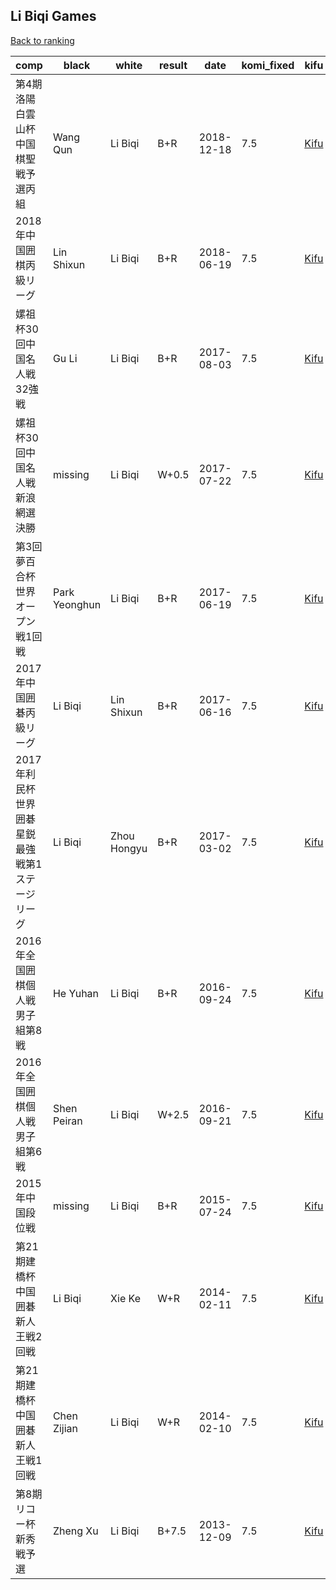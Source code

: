 ## Li Biqi Games

[Back to ranking](index.md)




| **comp** | **black** | **white** | **result** | **date** | **komi_fixed** | **kifu** | 
| --- | --- | --- | --- | --- | --- | --- |
| 第4期洛陽白雲山杯中国棋聖戦予選丙組 | Wang Qun | Li Biqi | B+R | 2018-12-18 | 7.5 | [Kifu](https://kifudepot.net/kifucontents.php?id=wgW%2Bkhs9aoZUD6zxjrgNrg%3D%3D) | 
| 2018年中国囲棋丙級リーグ | Lin Shixun | Li Biqi | B+R | 2018-06-19 | 7.5 | [Kifu](https://kifudepot.net/kifucontents.php?id=wfhAfnt96cbTUZGQQDaHMw%3D%3D) | 
| 嫘祖杯30回中国名人戦32強戦 | Gu Li | Li Biqi | B+R | 2017-08-03 | 7.5 | [Kifu](https://kifudepot.net/kifucontents.php?id=urpbky2dthmWhl7G8nzTgg%3D%3D) | 
| 嫘祖杯30回中国名人戦新浪網選決勝 | missing | Li Biqi | W+0.5 | 2017-07-22 | 7.5 | [Kifu](https://kifudepot.net/kifucontents.php?id=x5SUXe%2BjydN3etQ8TR6InQ%3D%3D) | 
| 第3回夢百合杯世界オープン戦1回戦 | Park Yeonghun | Li Biqi | B+R | 2017-06-19 | 7.5 | [Kifu](https://kifudepot.net/kifucontents.php?id=ie9bgTXL2vbPqnnfyTE2AQ%3D%3D) | 
| 2017年中国囲碁丙級リーグ | Li Biqi | Lin Shixun | B+R | 2017-06-16 | 7.5 | [Kifu](https://kifudepot.net/kifucontents.php?id=qBXoTyD3XydpHliNNm7rKw%3D%3D) | 
| 2017年利民杯世界囲碁星鋭最強戦第1ステージリーグ | Li Biqi | Zhou Hongyu | B+R | 2017-03-02 | 7.5 | [Kifu](https://kifudepot.net/kifucontents.php?id=pdQidExOwdtxGxRee6QzCA%3D%3D) | 
| 2016年全国囲棋個人戦男子組第8戦 | He Yuhan | Li Biqi | B+R | 2016-09-24 | 7.5 | [Kifu](https://kifudepot.net/kifucontents.php?id=QHDTTHPWHW7xLqPCEBOP9w%3D%3D) | 
| 2016年全国囲棋個人戦男子組第6戦 | Shen Peiran | Li Biqi | W+2.5 | 2016-09-21 | 7.5 | [Kifu](https://kifudepot.net/kifucontents.php?id=%2BGDJlOSdp%2BOEUkyARLhLBw%3D%3D) | 
| 2015年中国段位戦 | missing | Li Biqi | B+R | 2015-07-24 | 7.5 | [Kifu](https://kifudepot.net/kifucontents.php?id=3F%2BdN1QGmt69CVrXNv%2BdRQ%3D%3D) | 
| 第21期建橋杯中国囲碁新人王戦2回戦 | Li Biqi | Xie Ke | W+R | 2014-02-11 | 7.5 | [Kifu](https://kifudepot.net/kifucontents.php?id=lEYbvFdUwUCARL26nTT8LQ%3D%3D) | 
| 第21期建橋杯中国囲碁新人王戦1回戦 | Chen Zijian | Li Biqi | W+R | 2014-02-10 | 7.5 | [Kifu](https://kifudepot.net/kifucontents.php?id=PfhN8fUwuLMn61uRXMoeFA%3D%3D) | 
| 第8期リコー杯新秀戦予選 | Zheng Xu | Li Biqi | B+7.5 | 2013-12-09 | 7.5 | [Kifu](https://kifudepot.net/kifucontents.php?id=04YLJz6BLr2T5JhyGCMlgw%3D%3D) |




